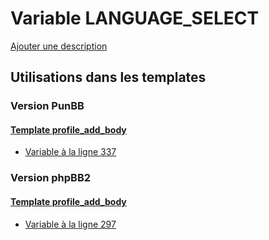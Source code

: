 # Variable LANGUAGE_SELECT
[Ajouter une description](https://fa-tvars.appspot.com/var/LANGUAGE_SELECT)

## Utilisations dans les templates

### Version PunBB

#### [Template profile_add_body](punbb/profile_add_body.md)
* [Variable &agrave; la ligne 337](../punbb/profile_add_body.tpl#L337)

### Version phpBB2

#### [Template profile_add_body](subsilver/profile_add_body.md)
* [Variable &agrave; la ligne 297](../subsilver/profile_add_body.tpl#L297)